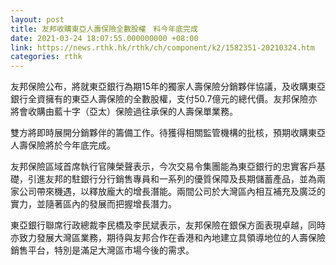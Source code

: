 ```yaml
---
layout: post
title: 友邦收購東亞人壽保險全數股權　料今年底完成
date: 2021-03-24 18:07:55.000000000 +08:00
link: https://news.rthk.hk/rthk/ch/component/k2/1582351-20210324.htm
categories: rthk
---
```


友邦保險公布，將就東亞銀行為期15年的獨家人壽保險分銷夥伴協議，及收購東亞銀行全資擁有的東亞人壽保險的全數股權，支付50.7億元的總代價。友邦保險亦將會收購由藍十字（亞太）保險過往承保的人壽保單業務。

雙方將即時展開分銷夥伴的籌備工作。待獲得相關監管機構的批核，預期收購東亞人壽保險將於今年底完成。

友邦保險區域首席執行官陳榮聲表示，今次交易令集團能為東亞銀行的忠實客戶基礎，引進友邦的駐銀行分行銷售專員和一系列的優質保障及長期儲蓄產品，並為兩家公司帶來機遇，以釋放龐大的增長潛能。兩間公司於大灣區內相互補充及廣泛的實力，並隨著區內的發展而把握增長潛力。

東亞銀行聯席行政總裁李民橋及李民斌表示，友邦保險在銀保方面表現卓越，同時亦致力發展大灣區業務，期待與友邦合作在香港和內地建立具領導地位的人壽保險銷售平台，特別是滿足大灣區市場今後的需求。
